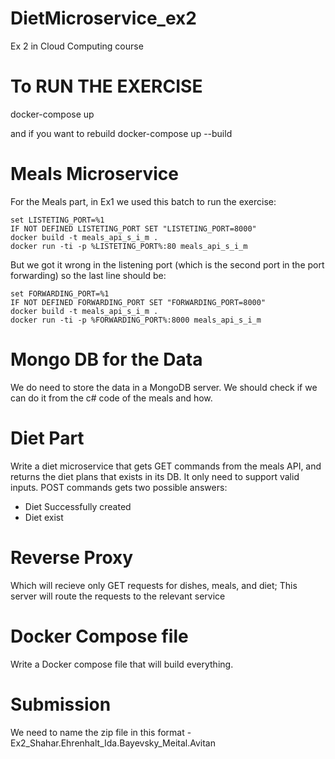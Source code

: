 # DietMicroservice_ex2
Ex 2 in Cloud Computing course
# To RUN THE EXERCISE
docker-compose up

and if you want to rebuild 
docker-compose up --build

# Meals Microservice
For the Meals part, in Ex1 we used this batch to run the exercise:

```
set LISTETING_PORT=%1
IF NOT DEFINED LISTETING_PORT SET "LISTETING_PORT=8000"
docker build -t meals_api_s_i_m .
docker run -ti -p %LISTETING_PORT%:80 meals_api_s_i_m
```

But we got it wrong in the listening port (which is the second port in the port forwarding) so the last line should be:

```
set FORWARDING_PORT=%1
IF NOT DEFINED FORWARDING_PORT SET "FORWARDING_PORT=8000"
docker build -t meals_api_s_i_m .
docker run -ti -p %FORWARDING_PORT%:8000 meals_api_s_i_m
```

# Mongo DB for the Data
We do need to store the data in a MongoDB server. We should check if we can do it from the c# code of the meals and how. 

# Diet Part
Write a diet microservice that gets GET commands from the meals API, and returns the diet plans that exists in its DB.
It only need to support valid inputs. POST commands gets two possible answers:
- Diet Successfully created
- Diet exist

# Reverse Proxy
Which will recieve only GET requests for dishes, meals, and diet; This server will route the requests to the relevant service

# Docker Compose file 
Write a Docker compose file that will build everything.

# Submission
We need to name the zip file in this format -
Ex2_Shahar.Ehrenhalt_Ida.Bayevsky_Meital.Avitan
